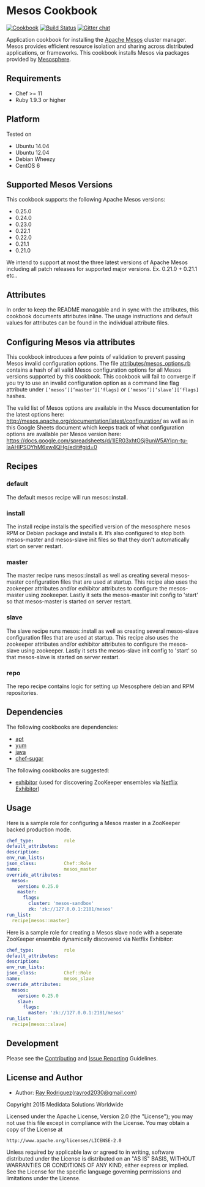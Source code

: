 Mesos Cookbook
==============
[![Cookbook](http://img.shields.io/cookbook/v/mesos.svg)](https://supermarket.chef.io/cookbooks/mesos)
[![Build Status](https://secure.travis-ci.org/mdsol/mesos_cookbook.png?branch=master)](http://travis-ci.org/mdsol/mesos_cookbook)
[![Gitter chat](https://img.shields.io/badge/Gitter-mdsol%2Fmesos_cookbook-brightgreen.svg)](https://gitter.im/mdsol/mesos_cookbook)

Application cookbook for installing the [Apache Mesos][] cluster manager.
Mesos provides efficient resource isolation and sharing across distributed
applications, or frameworks.  This cookbook installs Mesos via packages
provided by [Mesosphere][].

Requirements
------------

- Chef >= 11
- Ruby 1.9.3 or higher

Platform
--------
Tested on

* Ubuntu 14.04
* Ubuntu 12.04
* Debian Wheezy
* CentOS 6

Supported Mesos Versions
------------------------

This cookbook supports the following Apache Mesos versions:

* 0.25.0
* 0.24.0
* 0.23.0
* 0.22.1
* 0.22.0
* 0.21.1
* 0.21.0

We intend to support at most the three latest versions of Apache Mesos including
all patch releases for supported major versions. Ex. 0.21.0 + 0.21.1 etc..

Attributes
----------
In order to keep the README managable and in sync with the attributes, this
cookbook documents attributes inline. The usage instructions and default
values for attributes can be found in the individual attribute files.

Configuring Mesos via attributes
-----------------------------------------
This cookbook introduces a few points of validation to prevent passing Mesos
invalid configuration options.  The file [attributes/mesos_options.rb](attributes/mesos_options.rb)
contains a hash of all valid Mesos configuration options for all Mesos versions
supported by this cookbook.  This cookbook will fail to converge if you try to
use an invalid configuration option as a command line flag attribute under
`[‘mesos’][‘master’][‘flags]` or `[‘mesos’][‘slave’][‘flags]` hashes.

The valid list of Mesos options are available in the Mesos documentation for the
latest options here: http://mesos.apache.org/documentation/latest/configuration/
as well as in this Google Sheets document which keeps track of what configuration
options are available per Mesos version here:
https://docs.google.com/spreadsheets/d/1IER03xhtOSj9unW5AYIqn-tu-laAHlPSOYhM6xw4QHg/edit#gid=0

## Recipes

### default
The default mesos recipe will run mesos::install.

### install
The install recipe installs the specified version of the mesosphere mesos
RPM or Debian package and installs it.  It’s also configured to stop both
mesos-master and mesos-slave init files so that they don't automatically
start on server restart.

### master
The master recipe runs mesos::install as well as creating several
mesos-master configuration files that are used at startup.  This recipe also
uses the zookeeper attributes and/or exhibitor attributes to configure the
mesos-master using zookeeper.  Lastly it sets the mesos-master init config to
'start' so that mesos-master is started on server restart.

### slave
The slave recipe runs mesos::install as well as creating several
mesos-slave configuration files that are used at startup.  This recipe also
uses the zookeeper attributes and/or exhibitor attributes to configure the
mesos-slave using zookeeper.  Lastly it sets the mesos-slave init config to
'start' so that mesos-slave is started on server restart.

### repo
The repo recipe contains logic for setting up Mesosphere debian and RPM
repositories.

Dependencies
------------

The following cookbooks are dependencies:

* [apt][]
* [yum][]
* [java][]
* [chef-sugar][]

The following cookbooks are suggested:

* [exhibitor][] (used for discovering ZooKeeper ensembles via [Netflix Exhibitor][])

Usage
-----

Here is a sample role for configuring a Mesos master in a ZooKeeper backed
production mode.

```YAML
chef_type:           role
default_attributes:
description:
env_run_lists:
json_class:          Chef::Role
name:                mesos_master
override_attributes:
  mesos:
    version: 0.25.0
    master:
      flags:
        cluster: 'mesos-sandbox'
        zk: 'zk://127.0.0.1:2181/mesos'
run_list:
  recipe[mesos::master]
```

Here is a sample role for creating a Mesos slave node with a seperate ZooKeeper
ensemble dynamically discovered via Netflix Exhibitor:
```YAML
chef_type:           role
default_attributes:
description:
env_run_lists:
json_class:          Chef::Role
name:                mesos_slave
override_attributes:
  mesos:
    version: 0.25.0
    slave:
      flags:
        master: 'zk://127.0.0.1:2181/mesos'
run_list:
  recipe[mesos::slave]
```

Development
-----------
Please see the [Contributing](CONTRIBUTING.md) and [Issue Reporting](ISSUES.md) Guidelines.

License and Author
------------------
* Author: [Ray Rodriguez](https://github.com/rayrod2030)(rayrod2030@gmail.com)

Copyright 2015 Medidata Solutions Worldwide

Licensed under the Apache License, Version 2.0 (the "License"); you may not use 
this file except in compliance with the License. You may obtain a copy of the 
License at

    http://www.apache.org/licenses/LICENSE-2.0

Unless required by applicable law or agreed to in writing, software distributed 
under the License is distributed on an "AS IS" BASIS, WITHOUT WARRANTIES OR 
CONDITIONS OF ANY KIND, either express or implied. See the License for the 
specific language governing permissions and limitations under the License.

[Apache Mesos]: http://mesos.apache.org
[Netflix Exhibitor]: https://github.com/Netflix/exhibitor
[Mesosphere]: http://mesosphere.io
[Medidata Solutions]: http://www.mdsol.com
[exhibitor]: https://github.com/SimpleFinance/chef-exhibitor
[apt]: https://github.com/opscode-cookbooks/apt
[yum]: https://github.com/chef-cookbooks/yum
[java]: https://github.com/agileorbit-cookbooks/java
[chef-sugar]: https://github.com/sethvargo/chef-sugar
